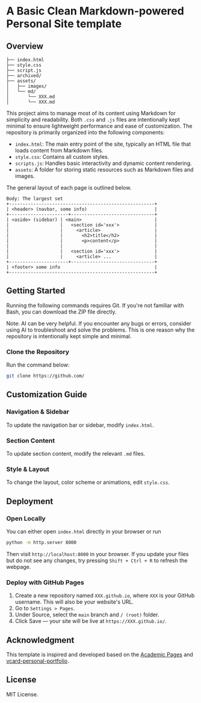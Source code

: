 # A Basic Clean Markdown-powered Personal Site template

## Overview
```
├── index.html
├── style.css
├── script.js  
├── archived/           
├── assets/ 
│   ├── images/          
│   └── md/     
│       └── XXX.md
│       └── XXX.md              
```

This project aims to manage most of its content using Markdown for simplicity and readability. Both `.css` and `.js` files are intentionally kept minimal to ensure lightweight performance and ease of customization. The repository is primarily organized into the following components:

- `index.html`: The main entry point of the site, typically an HTML file that loads content from Markdown files.
- `style.css`: Contains all custom styles.
- `scripts.js`: Handles basic interactivity and dynamic content rendering.
- `assets`: A folder for storing static resources such as Markdown files and images.

The general layout of each page is outlined below.

```
Body: The largest set
+------------------------------------------------------+
| <header> (navbar, some info)                         |
+----------------------+-------------------------------+
| <aside> (sidebar) | <main>                           |
|                   |   <section id='xxx'>             |
|                   |     <article>                    |
|                   |       <h2>title</h2>             |
|                   |       <p>content</p>             |
|                   |                                  |
|                   |   <section id='xxx'>             |
|                   |     <article> ...                |
+----------------------+-------------------------------+
| <footer> some info                                   |
+------------------------------------------------------+
```

## Getting Started

Running the following commands requires Git. If you're not familiar with Bash, you can download the ZIP file directly.

Note: AI can be very helpful. If you encounter any bugs or errors, consider using AI to troubleshoot and solve the problems. This is one reason why the repository is intentionally kept simple and minimal.

### Clone the Repository

Run the command below:

```bash
git clone https://github.com/
```

## Customization Guide

### Navigation & Sidebar
To update the navigation bar or sidebar, modify `index.html`.

### Section Content
To update section content, modify the relevant `.md` files.

### Style & Layout
To change the layout, color scheme or animations, edit `style.css`.


## Deployment

### Open Locally
You can either open `index.html` directly in your browser or run

```bash
python -m http.server 8000
```
Then visit `http://localhost:8000` in your browser. If you update your files but do not see any changes, try pressing `Shift + Ctrl + R` to refresh the webpage.

### Deploy with GitHub Pages
1. Create a new repository named `XXX.github.io`, where `XXX` is your GitHub username. This will also be your website's URL.
1. Go to `Settings > Pages`.
1. Under Source, select the `main` branch and `/ (root)` folder.
1. Click Save — your site will be live at `https://XXX.github.io/`.

## Acknowledgment
This template is inspired and developed based on the [Academic Pages](https://github.com/academicpages/academicpages.github.io.git) and [vcard-personal-portfolio](https://github.com/codewithsadee/vcard-personal-portfolio.git).

## License
MIT License.

